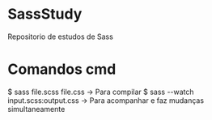 # SassStudy
Repositorio de estudos de Sass

# Comandos cmd
$ sass file.scss file.css -> Para compilar
$ sass --watch input.scss:output.css -> Para acompanhar e faz mudanças simultaneamente